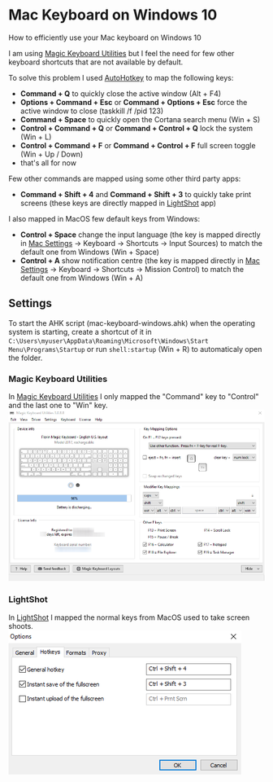 # Mac Keyboard on Windows 10
How to efficiently use your Mac keyboard on Windows 10

I am using [Magic Keyboard Utilities](https://magicutilities.net/magic-keyboard/features) but I feel the need for few other keyboard shortcuts that are not available by default.

To solve this problem I used [AutoHotkey](https://www.autohotkey.com) to map the following keys:
- **Command + Q** to quickly close the active window (Alt + F4)
- **Options + Command + Esc** or **Command + Options + Esc** force the active window to close (taskkill /f /pid 123)
- **Command + Space** to quickly open the Cortana search menu (Win + S)
- **Control + Command + Q** or **Command + Control + Q** lock the system (Win + L)
- **Control + Command + F** or **Command + Control + F** full screen toggle (Win + Up / Down)
- that's all for now

Few other commands are mapped using some other third party apps:
- **Command + Shift + 4** and **Command + Shift + 3** to quickly take print screens (these keys are directly mapped in [LightShot](https://app.prntscr.com) app)

I also mapped in MacOS few default keys from Windows:
- **Control + Space** change the input language (the key is mapped directly in [Mac Settings](https://raw.githubusercontent.com/StancuFlorin/Mac-Keyboard-on-Windows/master/pics/Change%20Language.png) -> Keyboard -> Shortcuts -> Input Sources) to match the default one from Windows (Win + Space)
- **Control + A** show notification centre (the key is mapped directly in [Mac Settings](https://raw.githubusercontent.com/StancuFlorin/Mac-Keyboard-on-Windows/master/pics/Show%20Notifications.png) -> Keyboard -> Shortcuts -> Mission Control) to match the default one from Windows (Win + A)

## Settings

To start the AHK script (mac-keyboard-windows.ahk) when the operating system is starting, create a shortcut of it in ``C:\Users\myuser\AppData\Roaming\Microsoft\Windows\Start Menu\Programs\Startup`` or run ``shell:startup`` (Win + R) to automaticaly open the folder.

### Magic Keyboard Utilities
In [Magic Keyboard Utilities](https://magicutilities.net/magic-keyboard/features) I only mapped the "Command" key to "Control" and the last one to "Win" key.
![Magic Keyboard Utilities Settings](https://raw.githubusercontent.com/StancuFlorin/Mac-Keyboard-on-Windows/master/pics/Magic%20Keyboard%20Utilities.png "Magic Keyboard Utilities Settings")

### LightShot
In [LightShot](https://app.prntscr.com) I mapped the normal keys from MacOS used to take screen shoots. 
![LightShot](https://raw.githubusercontent.com/StancuFlorin/Mac-Keyboard-on-Windows/master/pics/LightShot.png "LightShot")
